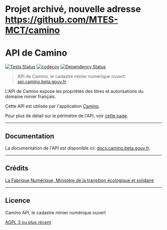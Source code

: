 # Projet archivé, nouvelle adresse https://github.com/MTES-MCT/camino 

# API de Camino

[![Tests Status][ci-img]][ci] [![codecov][codecov-img]][codecov] [![Dependency Status][dep-img]][dep]

[ci-img]: https://github.com/MTES-MCT/camino-api/workflows/Tests/badge.svg
[ci]: https://github.com/MTES-MCT/camino-api/actions
[codecov-img]: https://codecov.io/gh/MTES-MCT/camino-api/branch/master/graph/badge.svg
[codecov]: https://codecov.io/gh/MTES-MCT/camino-api
[dep-img]: https://david-dm.org/MTES-MCT/camino-api.svg
[dep]: https://david-dm.org/MTES-MCT/camino-api

> API de Camino, le cadastre minier numérique ouvert: [api.camino.beta.gouv.fr](https://api.camino.beta.gouv.fr)

L'API de Camino expose les propriétés des titres et autorisations du domaine minier français.

Cette API est utilisée par l'application [Camino](https://camino.beta.gouv.fr).

Pour plus de détail sur le périmètre de l'API, voir [cette page](https://camino.beta.gouv.fr/a-propos).

---

## Documentation

La documentation de l'API est disponible ici: [docs.camino.beta.gouv.fr](https://docs.camino.beta.gouv.fr).

---

## Crédits

[La Fabrique Numérique, Ministère de la transition écologique et solidaire](https://www.ecologique-solidaire.gouv.fr/inauguration-fabrique-numerique-lincubateur-des-ministeres-charges-lecologie-et-des-territoires)

---

## Licence

Camino API, le cadastre minier numérique ouvert

[AGPL 3 ou plus récent](https://spdx.org/licenses/AGPL-3.0-or-later.html)
